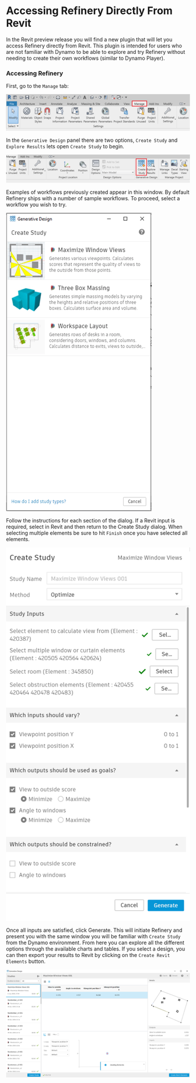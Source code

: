 # Accessing Refinery Directly From Revit

In the Revit preview release you will find a new plugin that will let you access Refinery directly from Revit. This plugin is intended for users who are not familiar with Dynamo to be able to explore and try Refinery without needing to create their own workflows \(similar to Dynamo Player\). 

### Accessing Refinery

First, go to the `Manage` tab:

<img src="../../assets/hello/accessrefinery1.png"/>

In the `Generative Design` panel there are two options, `Create Study` and `Explore Results` lets open `Create Study` to begin.

<img src="../../assets/hello/accessrefinery2.png"/>

Examples of workflows previously created appear in this window. By default Refinery ships with a number of sample workflows. To proceed, select a workflow you wish to try.

<img src="../../assets/hello/accessrefinery3.png"/>

Follow the instructions for each section of the dialog. If a Revit input is required, select in Revit and then return to the Create Study dialog. When selecting multiple elements be sure to hit `Finish` once you have selected all elements. 

<img src="../../assets/hello/accessrefinery4.png"/>

Once all inputs are satisfied, click Generate. This will initiate Refinery and present you with the same window you will be familiar with `Create Study` from the Dynamo environment. From here you can explore all the different options through the available charts and tables. If you select a design, you can then export your results to Revit by clicking on the `Create Revit Elements` button. 

<img src="../../assets/hello/accessrefinery5.png"/>